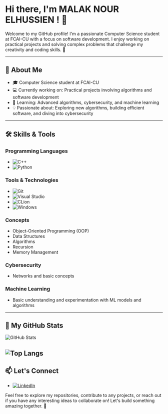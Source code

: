 # Hi there, I'm MALAK NOUR ELHUSSIEN ! 👋

Welcome to my GitHub profile! I'm a passionate Computer Science student at FCAI-CU with a focus on software development. I enjoy working on practical projects and solving complex problems that challenge my creativity and coding skills. 🚀

---

## 🚀 About Me
- 🎓 Computer Science student at FCAI-CU
- 💻 Currently working on: Practical projects involving algorithms and software development
- 🌱 Learning: Advanced algorithms, cybersecurity, and machine learning
- 💡 Passionate about: Exploring new algorithms, building efficient software, and diving into cybersecurity

---

## 🛠️ Skills & Tools
### Programming Languages
- ![C++](https://img.shields.io/badge/-C%2B%2B-00599C?style=flat&logo=c%2B%2B&logoColor=white)
- ![Python](https://img.shields.io/badge/-Python-3776AB?style=flat&logo=python&logoColor=white)

### Tools & Technologies
- ![Git](https://img.shields.io/badge/-Git-F05032?style=flat&logo=git&logoColor=white)
- ![Visual Studio](https://img.shields.io/badge/-Visual%20Studio-5C2D91?style=flat&logo=visual-studio&logoColor=white)
- ![CLion](https://img.shields.io/badge/-CLion-000000?style=flat&logo=clion&logoColor=white)
- ![Windows](https://img.shields.io/badge/-Windows-0078D6?style=flat&logo=windows&logoColor=white)

### Concepts
- Object-Oriented Programming (OOP)
- Data Structures
- Algorithms
- Recursion
- Memory Management

### Cybersecurity
- Networks and basic concepts

### Machine Learning
- Basic understanding and experimentation with ML models and algorithms

---

## 🌟 My GitHub Stats
![GitHub Stats](https://github-readme-stats.vercel.app/api?username=Malaknourr&show_icons=true&theme=radical)

![Top Langs](https://github-readme-stats.vercel.app/api/top-langs/?username=Malaknourr&hide_progress=true)
---

## 📫 Let's Connect
- [![LinkedIn](https://img.shields.io/badge/-LinkedIn-0A66C2?style=flat&logo=linkedin&logoColor=white)](https://linkedin.com/in/malaknourr)

Feel free to explore my repositories, contribute to any projects, or reach out if you have any interesting ideas to collaborate on! Let's build something amazing together. 🤝
